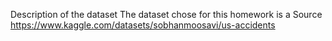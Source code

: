Description of the dataset
The dataset chose for this homework is a
Source
https://www.kaggle.com/datasets/sobhanmoosavi/us-accidents
